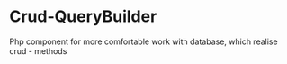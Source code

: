 # Crud-QueryBuilder
Php component for more comfortable work with database, which realise crud - methods
